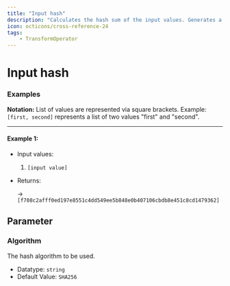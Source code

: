 ```yaml
---
title: "Input hash"
description: "Calculates the hash sum of the input values. Generates a single hash sum for all input values combined. This operator supports using different hash algorithms from the [Secure Hash Algorithms family](https://en.wikipedia.org/wiki/Secure_Hash_Algorithms) (SHA, e.g. SHA256) and two algorithms from the [Message-Digest Algorithm family](https://en.wikipedia.org/wiki/MD5) (MD2 / MD5). Please be aware that some of these algorithms are not secure regarding collision- and other attacks."
icon: octicons/cross-reference-24
tags: 
    - TransformOperator
---
```

# Input hash
<!-- This file was generated - DO NOT CHANGE IT MANUALLY -->




### Examples

**Notation:** List of values are represented via square brackets. Example: `[first, second]` represents a list of two values "first" and "second".

---
#### Example 1:

* Input values:
  1. `[input value]`

* Returns:

  → `[f708c2afff0ed197e8551c4dd549ee5b848e0b407106cbdb8e451c8cd1479362]`




## Parameter

### Algorithm

The hash algorithm to be used.

- Datatype: `string`
- Default Value: `SHA256`



